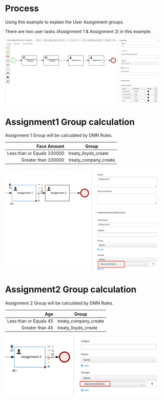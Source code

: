 # Process

Using this example to explain the User Assignment groups.

There are two user tasks (Assignment 1 & Assignment 2) in this example.

![process](images/process.png)<br />


# Assignment1 Group calculation

Assignment 1 Group will be calculated by DMN Rules.

| Face Amount                 | Group		              |
| --------------------------: | --------------------- |
| Less than or Equals 100000  | treaty_lloyds_create  |
| Greater than 100000         | treaty_company_create |


![Assignment1Team](images/Assignment1Team.png)<br />


# Assignment2 Group calculation

Assignment 2 Group will be calculated by DMN Rules.

Age                     | Group
----------------------: | -------
Less than or Equals 45  | treaty_company_create
Greater than 45         | treaty_lloyds_create



![Assignment2Team](images/Assignment2Team.png)<br />
